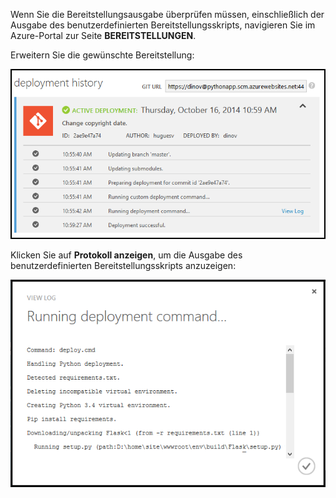 Wenn Sie die Bereitstellungsausgabe überprüfen müssen, einschließlich der Ausgabe des benutzerdefinierten Bereitstellungsskripts, navigieren Sie im Azure-Portal zur Seite **BEREITSTELLUNGEN**.

Erweitern Sie die gewünschte Bereitstellung:

![](./media/web-sites-python-troubleshoot-deployment/portal-deployment-history.png)

Klicken Sie auf **Protokoll anzeigen**, um die Ausgabe des benutzerdefinierten Bereitstellungsskripts anzuzeigen:

![](./media/web-sites-python-troubleshoot-deployment/portal-deployment-log.png)

<!---HONumber=August15_HO6-->